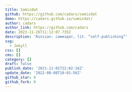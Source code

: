 ```yaml
---
title: Samizdat
github: https://github.com/cadars/samizdat
demo: https://cadars.github.io/samizdat/
author: cadars
author_link: https://github.com/cadars
date: 2023-11-26T11:12:07.735Z
description: 'Russian: самиздат, lit. “self-publishing”'
ssg:
  - Jekyll
css: []
cms: []
category: []
draft: false
publish_date: '2021-11-01T22:02:16Z'
update_date: '2022-08-08T10:01:56Z'
github_star: 9
github_fork: 0
---
```

